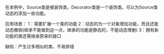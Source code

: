 在本例中，Source类是被装饰类，Decorator类是一个装饰类。可以为Source类动态的添加一些功能。

应用场景：
1：需要扩展一个类的功能
2：动态的为一个对象增加功能，而且还能动态撤销(继承不能做到这一点，继承的功能是静态的，不能动态增删)
3：拥有新功能的类还需继承原来的接口

缺陷：产生过多相似的类，不易排错